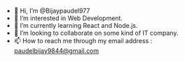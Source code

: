 - 👋 Hi, I’m @Bijaypaudel977
- 👀 I’m interested in Web Development.
- 🌱 I’m currently learning React and Node.js. 
- 💞️ I’m looking to collaborate on some kind of IT company.
- 📫 How to reach me through my email address : paudelbijay9844@gmail.com 


